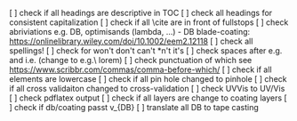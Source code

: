 [ ] check if all headings are descriptive in TOC 
[ ] check all headings for consistent capitalization
[ ] check if all \cite are in front of fullstops
[ ] check abriviations e.g. DB, optimisands (lambda, ...)
    - DB blade-coating: https://onlinelibrary.wiley.com/doi/10.1002/eem2.12118
[ ] check all spellings!
[ ] check for won't don't can't \*n't it's 
[ ] check spaces after e.g. and i.e.  (change to e.g.\ lorem)
[ ] check punctuation of which see https://www.scribbr.com/commas/comma-before-which/
[ ] check if all elements are lowercase
[ ] check if all pin hole changed to pinhole
[ ] check if all cross validaiton changed to cross-validation
[ ] check UVVis to UV/Vis
[ ] check pdflatex output
[ ] check if all layers are change to coating layers
[ ] check if db/coating passt v_{DB}
[ ] translate all DB to tape casting 

